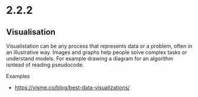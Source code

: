 # 2.2.2

## Visualisation
Visualistation can be any process that represents data or a problem, often in an illustrative way. Images and graphs help people solve complex tasks or understand models. For example drawing a diagram for an algorithm isntead of reading pseudocode.

Examples
- https://visme.co/blog/best-data-visualizations/
